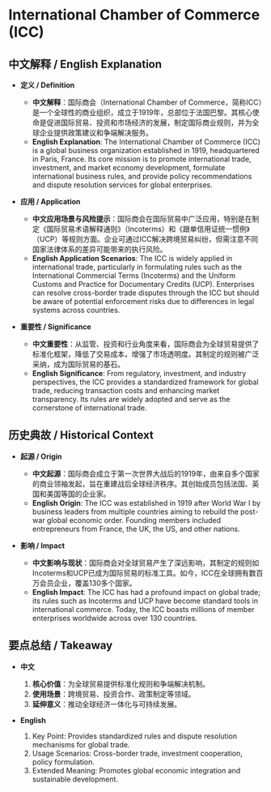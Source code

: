 # International Chamber of Commerce (ICC)

## 中文解释 / English Explanation

* **定义 / Definition**  
  - **中文解释**：国际商会（International Chamber of Commerce，简称ICC）是一个全球性的商业组织，成立于1919年，总部位于法国巴黎。其核心使命是促进国际贸易、投资和市场经济的发展，制定国际商业规则，并为全球企业提供政策建议和争端解决服务。  
  - **English Explanation**: The International Chamber of Commerce (ICC) is a global business organization established in 1919, headquartered in Paris, France. Its core mission is to promote international trade, investment, and market economy development, formulate international business rules, and provide policy recommendations and dispute resolution services for global enterprises.

* **应用 / Application**  
  - **中文应用场景与风险提示**：国际商会在国际贸易中广泛应用，特别是在制定《国际贸易术语解释通则》（Incoterms）和《跟单信用证统一惯例》（UCP）等规则方面。企业可通过ICC解决跨境贸易纠纷，但需注意不同国家法律体系的差异可能带来的执行风险。  
  - **English Application Scenarios**: The ICC is widely applied in international trade, particularly in formulating rules such as the International Commercial Terms (Incoterms) and the Uniform Customs and Practice for Documentary Credits (UCP). Enterprises can resolve cross-border trade disputes through the ICC but should be aware of potential enforcement risks due to differences in legal systems across countries.

* **重要性 / Significance**  
  - **中文重要性**：从监管、投资和行业角度来看，国际商会为全球贸易提供了标准化框架，降低了交易成本，增强了市场透明度。其制定的规则被广泛采纳，成为国际贸易的基石。  
  - **English Significance**: From regulatory, investment, and industry perspectives, the ICC provides a standardized framework for global trade, reducing transaction costs and enhancing market transparency. Its rules are widely adopted and serve as the cornerstone of international trade.

## 历史典故 / Historical Context

* **起源 / Origin**  
  - **中文起源**：国际商会成立于第一次世界大战后的1919年，由来自多个国家的商业领袖发起，旨在重建战后全球经济秩序。其创始成员包括法国、英国和美国等国的企业家。  
  - **English Origin**: The ICC was established in 1919 after World War I by business leaders from multiple countries aiming to rebuild the post-war global economic order. Founding members included entrepreneurs from France, the UK, the US, and other nations.

* **影响 / Impact**  
  - **中文影响与现状**：国际商会对全球贸易产生了深远影响，其制定的规则如Incoterms和UCP已成为国际贸易的标准工具。如今，ICC在全球拥有数百万会员企业，覆盖130多个国家。  
  - **English Impact**: The ICC has had a profound impact on global trade; its rules such as Incoterms and UCP have become standard tools in international commerce. Today, the ICC boasts millions of member enterprises worldwide across over 130 countries.

## 要点总结 / Takeaway

* **中文**  
  1. **核心价值**：为全球贸易提供标准化规则和争端解决机制。  
  2. **使用场景**：跨境贸易、投资合作、政策制定等领域。  
  3. **延伸意义**：推动全球经济一体化与可持续发展。

* **English**  
  1. Key Point: Provides standardized rules and dispute resolution mechanisms for global trade.  
  2. Usage Scenarios: Cross-border trade, investment cooperation, policy formulation.  
  3. Extended Meaning: Promotes global economic integration and sustainable development.